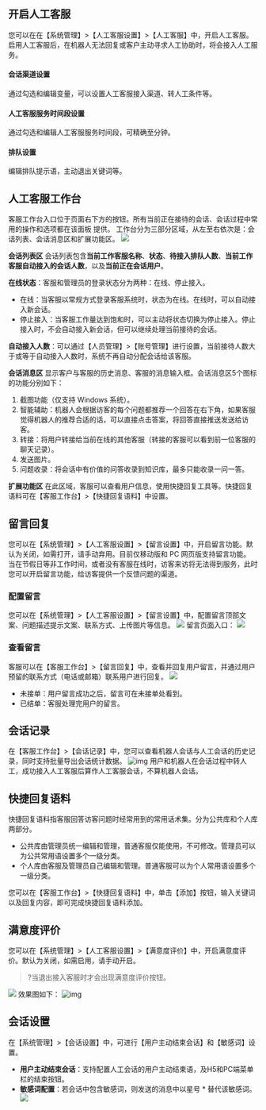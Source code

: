 ## 开启人工客服

您可以在在【系统管理】>【人工客服设置】>【人工客服】中，开启人工客服。
启用人工客服后，在机器人无法回复或客户主动寻求人工协助时，将会接入人工服务。

#### 会话渠道设置

通过勾选和编辑变量，可以设置人工客服接入渠道、转人工条件等。

#### 人工客服服务时间段设置

通过勾选和编辑人工客服服务时间段，可精确至分钟。

#### 排队设置

编辑排队提示语，主动退出关键词等。

## 人工客服工作台

客服工作台入口位于页面右下方的按钮。所有当前正在接待的会话、会话过程中常用的操作和选项都在该面板  提供。
工作台分为三部分区域，从左至右依次是：会话列表、会话消息区和扩展功能区。
![](https://main.qcloudimg.com/raw/13376ca50a9d01dea12ded2c0e2f4738.jpg)

**会话列表区**
会话列表包含**当前工作客服名称**、**状态**、**待接入排队人数**、**当前工作客服自动接入的会话人数**，以及**当前正在会话用户**。

**在线状态**：客服和管理员的登录状态分为两种：在线、停止接入。

- 在线：当客服以常规方式登录客服系统时，状态为在线。在线时，可以自动接入新会话。
- 停止接入：当客服工作量达到饱和时，可以主动将状态切换为停止接入。停止接入时，不会自动接入新会话，但可以继续处理当前接待的会话。

**自动接入人数**：可以通过【人员管理】>【账号管理】进行设置，当前接待人数大于或等于自动接入人数时，系统不再自动分配会话给该客服。

**会话消息区**
显示客户与客服的历史消息、客服的消息输入框。会话消息区5个图标的功能分别如下：

1. 截图功能（仅支持 Windows 系统）。
2. 智能辅助：机器人会根据访客的每个问题都推荐一个回答在右下角，如果客服觉得机器人的推荐合适的话，可以直接点击答案，将回答直接推送发送给访客。
3. 转接：将用户转接给当前在线的其他客服（转接的客服可以看到前一位客服的聊天记录）。
4. 发送图片。
5. 问题收录：将会话中有价值的问答收录到知识库，最多只能收录一问一答。

**扩展功能区**
在此区域，客服可以查看用户信息，使用快捷回复工具等。快捷回复语料可在【客服工作台】>【快捷回复语料】中设置。

## 留言回复

您可以在【系统管理】>【人工客服设置】>【留言设置】中，开启留言功能。默认为关闭，如需打开，请手动弃用。目前仅移动版和 PC 网页版支持留言功能。
当在节假日等非工作时间，或者没有客服在线时，访客来访将无法得到服务，此时您可以开启留言功能，给访客提供一个反馈问题的渠道。

### 配置留言

您可以在【系统管理】>【人工客服设置】>【留言设置】中，配置留言顶部文案、问题描述提示文案、联系方式、上传图片等信息。
![](https://main.qcloudimg.com/raw/bf54747762c5b211c513e3fe057b3e37.png)
留言页面入口：
![](https://main.qcloudimg.com/raw/407030117f8592bbadef71b80281d4cf.png)

### 查看留言

客服可以在【客服工作台】>【留言回复】中，查看并回复用户留言，并通过用户预留的联系方式（电话或邮箱）联系用户进行回复。
![](https://main.qcloudimg.com/raw/a25f7fe200f783af4bf871636dbc0155.png)

- 未接单：用户留言成功之后，留言可在未接单处看到。
- 已结单：客服处理完用户的留言。

## 会话记录

在【客服工作台】>【会话记录】中，您可以查看机器人会话与人工会话的历史记录，同时支持批量导出会话统计数据。
![img](https://iask.qq.com/static/docs/images/rengongkefu17.png)
用户和机器人在会话过程中转人工，成功接入人工客服后算作人工客服会话，不算机器人会话。

## 快捷回复语料

快捷回复语料指客服回答访客问题时经常用到的常用话术集。分为公共库和个人库两部分。

- 公共库由管理员统一编辑和管理，普通客服仅能使用，不可修改。管理员可以为公共常用语设置多个一级分类。
- 个人库由客服及管理员自己编辑和管理。普通客服可以为个人常用语设置多个一级分类。

您可以在【客服工作台】>【快捷回复语料】中，单击【添加】按钮，输入关键词以及回复内容，即可完成快捷回复语料添加。

## 满意度评价

您可以在【系统管理】>【人工客服设置】>【满意度评价】中，开启满意度评价。默认为关闭，如需启用，请手动开启。

> ?当退出接入客服时才会出现满意度评价按钮。

![](https://main.qcloudimg.com/raw/e45d200fdaf598d2eb1de90abc0fba31.png)
效果图如下：
![img](https://iask.qq.com/static/docs/images/rengongkefu6.png)

## 会话设置

在【系统管理】>【会话设置】中，可进行【用户主动结束会话】和【敏感词】设置。

- **用户主动结束会话**：支持配置人工会话的用户主动结束语，及H5和PC端菜单栏的结束按钮。
- **敏感词配置**：若会话中包含敏感词，则发送的消息中以星号 * 替代该敏感词。
  ![](https://main.qcloudimg.com/raw/eb8775ea906f24fb1a47c364c50d82ea.png)
